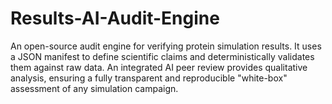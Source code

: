 # Results-AI-Audit-Engine
An open-source audit engine for verifying protein simulation results. It uses a JSON manifest to define scientific claims and deterministically validates them against raw data. An integrated AI peer review provides qualitative analysis, ensuring a fully transparent and reproducible "white-box" assessment of any simulation campaign.
